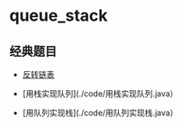 # queue_stack

## 经典题目


+ [反转链表](./code/反转链表.java)

+ [用栈实现队列](./code/用栈实现队列.java）

+ [用队列实现栈](./code/用队列实现栈.java）

